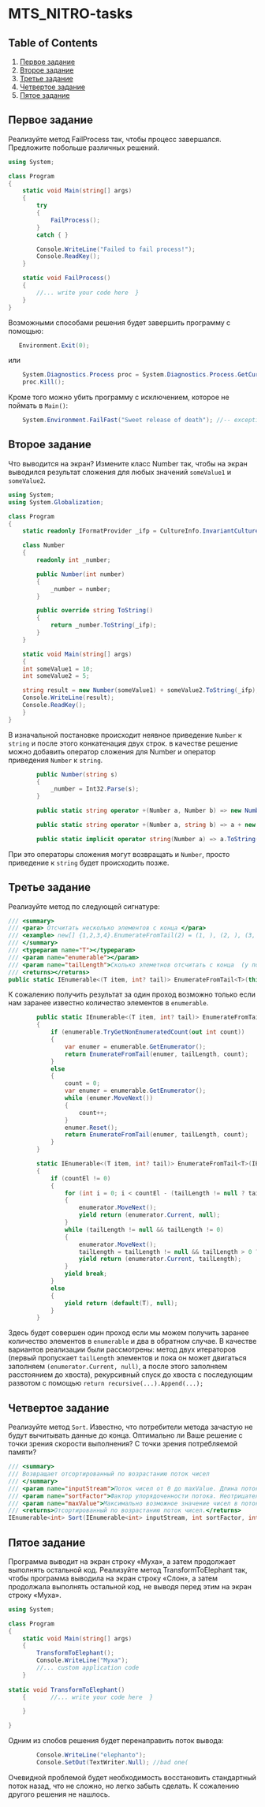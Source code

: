 # MTS_NITRO-tasks


## Table of Contents
1. [Первое задание](#first)
2. [Второе задание](#second)
3. [Третье задание](#third)
4. [Четвертое задание](#fourth)
5. [Пятое задание](#fifth)

## Первое задание<a name="first"></a>
Реализуйте метод FailProcess так, чтобы процесс завершался. Предложите побольше различных решений. 

```c#
using System;

class Program
{
    static void Main(string[] args)
    {
        try
        {
            FailProcess();
        }
        catch { }

        Console.WriteLine("Failed to fail process!");
        Console.ReadKey();
    }

    static void FailProcess()
    {
        //... write your code here 	} 
    }
}
```
 Возможными способами решения будет завершить программу с помощью:
 ```c#
    Environment.Exit(0);
 ```
или
```c#
    System.Diagnostics.Process proc = System.Diagnostics.Process.GetCurrentProcess();
    proc.Kill();
```
Кроме того можно убить программу с исключением, которое не поймать в ```Main()```:
```c#
    System.Environment.FailFast("Sweet release of death"); //-- exception party
```

## Второе задание<a name="second"></a>
Что выводится на экран? Измените класс Number так, чтобы на экран выводился результат сложения для любых значений ```someValue1``` и ```someValue2```. 
```c#
using System; 
using System.Globalization; 

class Program 
{ 
    static readonly IFormatProvider _ifp = CultureInfo.InvariantCulture; 

    class Number 
    { 
        readonly int _number; 

        public Number(int number) 
        { 
            _number = number; 
        } 

        public override string ToString() 
        { 
            return _number.ToString(_ifp); 
        } 
    } 

    static void Main(string[] args) 
    { 
    int someValue1 = 10; 
    int someValue2 = 5; 

    string result = new Number(someValue1) + someValue2.ToString(_ifp); 
    Console.WriteLine(result); 
    Console.ReadKey(); 
    } 
} 
```
В изначальной постановке происходит неявное приведение ```Number``` к ```string``` и после этого конкатенация двух строк.
в качестве решение можно добавить оператор сложения для Number и оператор приведения ```Number``` к ```string```.
```c#
        public Number(string s)
        {
            _number = Int32.Parse(s);
        }

        public static string operator +(Number a, Number b) => new Number(a._number + b._number);

        public static string operator +(Number a, string b) => a + new Number(b);

        public static implicit operator string(Number a) => a.ToString();
```
При это операторы сложения могут возвращать и ```Number```, просто приведение к ```string``` будет происходить позже.
## Третье задание<a name="third"></a>
Реализуйте метод по следующей сигнатуре: 

 ```C#
/// <summary> 
/// <para> Отсчитать несколько элементов с конца </para> 
/// <example> new[] {1,2,3,4}.EnumerateFromTail(2) = (1, ), (2, ), (3, 1), (4, 0)</example> 
/// </summary>  
/// <typeparam name="T"></typeparam> 
/// <param name="enumerable"></param> 
/// <param name="tailLength">Сколько элеметнов отсчитать с конца  (у последнего элемента tail = 0)</param> 
/// <returns></returns> 
public static IEnumerable<(T item, int? tail)> EnumerateFromTail<T>(this IEnumerable<T> enumerable, int? tailLength) 
 ```
К сожалению получить результат за один проход возможно только если нам заранее известно количество элементов в ```enumerable```.
```C#
        public static IEnumerable<(T item, int? tail)> EnumerateFromTail<T>(this IEnumerable<T> enumerable, int? tailLength)
        {
            if (enumerable.TryGetNonEnumeratedCount(out int count))
            {
                var enumer = enumerable.GetEnumerator();
                return EnumerateFromTail(enumer, tailLength, count);
            }
            else
            {
                count = 0;
                var enumer = enumerable.GetEnumerator();
                while (enumer.MoveNext())
                {
                    count++;
                }
                enumer.Reset();
                return EnumerateFromTail(enumer, tailLength, count);
            }
        }

        static IEnumerable<(T item, int? tail)> EnumerateFromTail<T>(IEnumerator<T> enumerator, int? tailLength, int countEl)
        {
            if (countEl != 0)
            {
                for (int i = 0; i < countEl - (tailLength != null ? tailLength : 0); i++)
                {
                    enumerator.MoveNext();
                    yield return (enumerator.Current, null);
                }
                while (tailLength != null && tailLength != 0)
                {
                    enumerator.MoveNext();
                    tailLength = tailLength != null && tailLength > 0 ? --tailLength : null;
                    yield return (enumerator.Current, tailLength);
                }
                yield break;
            }
            else
            {
                yield return (default(T), null);
            }
        }
```
Здесь будет совершен один проход если мы можем получить заранее количество элементов в ```enumerable``` и два в обратном случае.
В качестве вариантов реализации были рассмотрены: метод двух итераторов (первый пропускает ```tailLength``` элементов и пока он может двигаться заполняем ```(enumerator.Current, null)```, а после этого заполняем расстоянием до хвоста), рекурсивный спуск до хвоста с последующим развотом с помощью ```return recursive(...).Append(...);```

## Четвертое задание<a name="fourth"></a>
Реализуйте метод ```Sort```. Известно, что потребители метода зачастую не будут вычитывать данные до конца. Оптимально ли Ваше решение с точки зрения скорости выполнения? С точки зрения потребляемой памяти? 
```C#
/// <summary> 
/// Возвращает отсортированный по возрастанию поток чисел 
/// </summary> 
/// <param name="inputStream">Поток чисел от 0 до maxValue. Длина потока не превышает миллиарда чисел.</param> 
/// <param name="sortFactor">Фактор упорядоченности потока. Неотрицательное число. Если в потоке встретилось число x, то в нём больше не встретятся числа меньше, чем (x - sortFactor).</param> 
/// <param name="maxValue">Максимально возможное значение чисел в потоке. Неотрицательное число, не превышающее 2000.</param> 
/// <returns>Отсортированный по возрастанию поток чисел.</returns> 
IEnumerable<int> Sort(IEnumerable<int> inputStream, int sortFactor, int maxValue) 
```



## Пятое задание<a name="fifth"></a>
Программа выводит на экран строку «Муха», а затем продолжает выполнять остальной код. Реализуйте метод TransformToElephant так, чтобы программа выводила на экран строку «Слон», а затем продолжала выполнять остальной код, не выводя перед этим на экран строку «Муха». 

```c#
using System; 

class Program 
{ 
    static void Main(string[] args) 
    { 
        TransformToElephant(); 
        Console.WriteLine("Муха");			 
        //... custom application code 
    } 
 
static void TransformToElephant() 	
    {		//... write your code here 	} 

    } 

}
```
Одним из спобов решения будет перенаправить поток вывода:
```c#
        Console.WriteLine("elephanto");
        Console.SetOut(TextWriter.Null); //bad one(
```
Очевидной проблемой будет необходимость восстановить стандартный поток назад, что не сложно, но легко забыть сделать.
К сожалению другого решения не нашлось.

